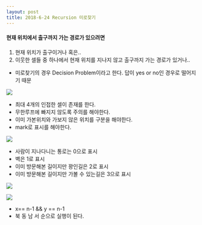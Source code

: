 ```yaml
---
layout: post
title: 2018-6-24 Recursion 미로찾기
---
```

#### 현재 위치에서 출구까지 가는 경로가 있으려면

1. 현재 위치가 출구이거나 혹은..
2. 이웃한 셀들 중 하나에서 현재 위치를 지나지 않고 출구까지 가는 경로가 있거나..


- 미로찾기의 경우 Decision Problem이라고 한다. 답이 yes or no인 경우로 떨어지기 때문

![](https://github.com/jaeyeon93/jaeyeon93.github.io/blob/master/images/algorithm/recursion/recursion_findpathway.png?raw=true)

- 최대 4개의 인접한 셀이 존재를 한다.
- 무한루프에 빠지지 않도록 주의를 해야한다.
- 이미 가본위치와 가보지 않은 위치를 구분을 해야한다.
- mark로 표시를 해야한다.

![](https://github.com/jaeyeon93/jaeyeon93.github.io/blob/master/images/algorithm/recursion/recursion_findpathway_code.png?raw=true)

- 사람이 지나다니는 통로는 0으로 표시
- 벽은 1로 표시
- 이미 방문해본 길이지만 꽝인길은 2로 표시
- 이미 방문해본 길이지만 가볼 수 있는길은 3으로 표시

![](https://github.com/jaeyeon93/jaeyeon93.github.io/blob/master/images/algorithm/recursion/recursion_findpathway_code2.png?raw=true)

![](https://github.com/jaeyeon93/jaeyeon93.github.io/blob/master/images/algorithm/recursion/recursion_findpathway_code3.png?raw=true)

- x== n-1 && y == n-1
- 북 동 남 서 순으로 실행이 된다.
